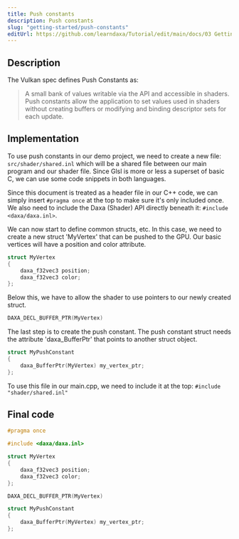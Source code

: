 ```yaml
---
title: Push constants
description: Push constants
slug: "getting-started/push-constants"
editUrl: https://github.com/learndaxa/Tutorial/edit/main/docs/03 Getting started/04_Push_constants.md
---
```


## Description

The Vulkan spec defines Push Constants as:
> A small bank of values writable via the API and accessible in shaders. Push constants allow the application to set values used in shaders without creating buffers or modifying and binding descriptor sets for each update.

## Implementation

To use push constants in our demo project, we need to create a new file: `src/shader/shared.inl` which will be a shared file between our main program and our shader file. Since Glsl is more or less a superset of basic C, we can use some code snippets in both languages.

Since this document is treated as a header file in our C++ code, we can simply insert `#pragma once` at the top to make sure it's only included once. We also need to include the Daxa (Shader) API directly beneath it: `#include <daxa/daxa.inl>`.

We can now start to define common structs, etc. In this case, we need to create a new struct 'MyVertex' that can be pushed to the GPU. Our basic vertices will have a position and color attribute.

```cpp
struct MyVertex
{
    daxa_f32vec3 position;
    daxa_f32vec3 color;
};
```

Below this, we have to allow the shader to use pointers to our newly created struct.

```cpp
DAXA_DECL_BUFFER_PTR(MyVertex)
```

The last step is to create the push constant. The push constant struct needs the attribute 'daxa_BufferPtr' that points to another struct object.

```cpp
struct MyPushConstant
{
    daxa_BufferPtr(MyVertex) my_vertex_ptr;
};
```

To use this file in our main.cpp, we need to include it at the top: `#include "shader/shared.inl"`

## Final code

```cpp
#pragma once

#include <daxa/daxa.inl>

struct MyVertex
{
    daxa_f32vec3 position;
    daxa_f32vec3 color;
};

DAXA_DECL_BUFFER_PTR(MyVertex)

struct MyPushConstant
{
    daxa_BufferPtr(MyVertex) my_vertex_ptr;
};
```
